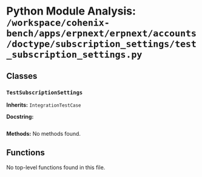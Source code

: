 # Python Module Analysis: `/workspace/cohenix-bench/apps/erpnext/erpnext/accounts/doctype/subscription_settings/test_subscription_settings.py`

## Classes

### `TestSubscriptionSettings`
**Inherits:** `IntegrationTestCase`


**Docstring:**
```

```

**Methods:**
No methods found.




## Functions

No top-level functions found in this file.
